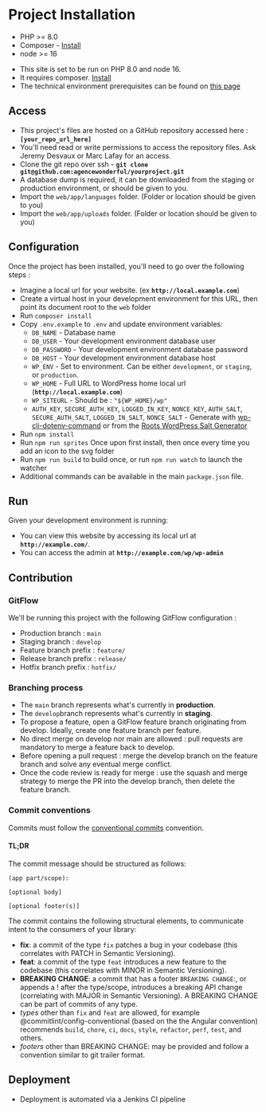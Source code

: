 # Project Installation

* PHP >= 8.0
* Composer - [Install](https://getcomposer.org/doc/00-intro.md#installation-linux-unix-osx)
* node >= 16

- This site is set to be run on PHP 8.0 and node 16.
- It requires composer. [Install](https://getcomposer.org/doc/00-intro.md#installation-linux-unix-osx)
- The technical environment prerequisites can be found on [this page](https://www.wonderwp.com.wdf-02.ovea.com/doc/DevOps/Server_Config.html#page_WDF-02)

## Access

- This project's files are hosted on a GitHub repository accessed here : **`[your_repo_url_here]`**
- You'll need read or write permissions to access the repository files. Ask Jeremy Desvaux or Marc Lafay for an access.
- Clone the git repo over ssh - **`git clone git@github.com:agencewonderful/yourproject.git`**
- A database dump is required, it can be downloaded from the staging or production environment, or should be given to you.
- Import the `web/app/languages` folder. (Folder or location should be given to you)
- Import the `web/app/uploads` folder. (Folder or location should be given to you)

## Configuration

Once the project has been installed, you'll need to go over the following steps :

* Imagine a local url for your website. (ex **`http://local.example.com`**)
* Create a virtual host in your development environment for this URL, then point its document root to the `web` folder
* Run `composer install`
* Copy `.env.example` to `.env` and update environment variables:
    * `DB_NAME` - Database name
    * `DB_USER` - Your development environment database user
    * `DB_PASSWORD` - Your development environment database password
    * `DB_HOST` - Your development environment database host
    * `WP_ENV` - Set to environment. Can be either `development`, or `staging`, or `production`.
    * `WP_HOME` - Full URL to WordPress home local url (**`http://local.example.com`**)
    * `WP_SITEURL` - Should be : `"${WP_HOME}/wp"`
    * `AUTH_KEY`, `SECURE_AUTH_KEY`, `LOGGED_IN_KEY`, `NONCE_KEY`, `AUTH_SALT`, `SECURE_AUTH_SALT`, `LOGGED_IN_SALT`, `NONCE_SALT` - Generate with [wp-cli-dotenv-command](https://github.com/aaemnnosttv/wp-cli-dotenv-command) or from the [Roots WordPress Salt Generator](https://roots.io/salts.html)
* Run `npm install`
* Run `npm run sprites` Once upon first install, then once every time you add an icon to the svg folder
* Run `npm run build` to build once, or run `npm run watch` to launch the watcher
* Additional commands can be available in the main `package.json` file.

## Run

Given your development environment is running:

- You can view this website by accessing its local url at **`http://example.com/`**.
- You can access the admin at **`http://example.com/wp/wp-admin`**

## Contribution

### GitFlow
We'll be running this project with the following GitFlow configuration :

- Production branch : `main`
- Staging branch : `develop`
- Feature branch prefix : `feature/`
- Release branch prefix : `release/`
- Hotfix branch prefix : `hotfix/`

### Branching process

- The `main` branch represents what's currently in **production**.
- The `develop`branch represents what's currently in **staging**.
- To propose a feature, open a GitFlow feature branch originating from develop. Ideally, create one feature branch per feature.
- No direct merge on develop nor main are allowed : pull requests are mandatory to merge a feature back to develop.
- Before opening a pull request : merge the develop branch on the feature branch and solve any eventual merge conflict.
- Once the code review is ready for merge : use the squash and merge strategy to merge the PR into the develop branch, then delete the feature branch.

### Commit conventions

Commits must follow the [conventional commits](https://www.conventionalcommits.org/en/v1.0.0/) convention.

#### TL;DR

The commit message should be structured as follows:

```
(app part/scope):

[optional body]

[optional footer(s)]
```

The commit contains the following structural elements, to communicate intent to the consumers of your library:

- **fix**: a commit of the type `fix` patches a bug in your codebase (this correlates with PATCH in Semantic Versioning).
- **feat**: a commit of the type `feat` introduces a new feature to the codebase (this correlates with MINOR in Semantic Versioning).
- **BREAKING CHANGE**: a commit that has a footer `BREAKING CHANGE`:, or appends a ! after the type/scope, introduces a breaking API change (correlating with MAJOR in Semantic Versioning). A BREAKING CHANGE can be part of commits of any type.
- _types_ other than `fix` and `feat` are allowed, for example @commitlint/config-conventional (based on the the Angular convention) recommends `build`, `chore`, `ci`, `docs`, `style`, `refactor`, `perf`, `test`, and others.
- _footers_ other than BREAKING CHANGE:  may be provided and follow a convention similar to git trailer format.


## Deployment

- Deployment is automated via a Jenkins CI pipeline

